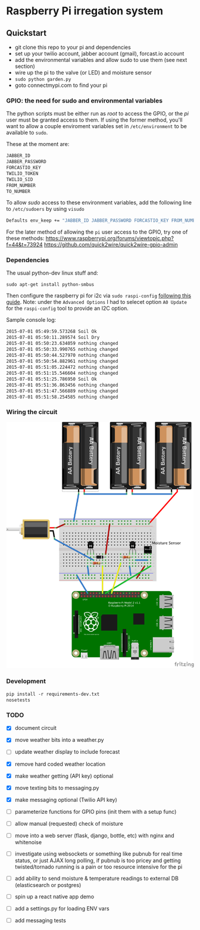 # Raspberry Pi irregation system



## Quickstart

- git clone this repo to your pi and dependencies
- set up your twilio account, jabber account (gmail), forcast.io account
- add the environmental variables and allow sudo to use them (see next section)
- wire up the pi to the valve (or LED) and moisture sensor
- `sudo python garden.py`
- goto connectmypi.com to find your pi

### GPIO: the need for sudo and environmental variables

The python scripts must be either run as *root* to access the GPIO, or the *pi* user must be granted access to them. If using the former method, you'll want to allow a couple enviroment variables set in `/etc/environment` to be available to `sudo`.

These at the moment are:

```
JABBER_ID
JABBER_PASSWORD
FORCASTIO_KEY
TWILIO_TOKEN
TWILIO_SID
FROM_NUMBER
TO_NUMBER
```

To allow *sudo* access to these environment variables, add the following line to `/etc/sudoers` by using `visudo`

```sh
Defaults env_keep += "JABBER_ID JABBER_PASSWORD FORCASTIO_KEY FROM_NUMBER TO_NUMBER TWILIO_TOKEN TWILIO_SID"
```

For the later method of allowing the `pi` user access to the GPIO, try one of these methods: https://www.raspberrypi.org/forums/viewtopic.php?f=44&t=73924
https://github.com/quick2wire/quick2wire-gpio-admin

### Dependencies

The usual python-dev linux stuff and:

    sudo apt-get install python-smbus

Then configure the raspberry pi for i2c via `sudo raspi-config` [following this guide](https://learn.adafruit.com/adafruits-raspberry-pi-lesson-4-gpio-setup/configuring-i2c). Note: under the `Advanced Options` I had to selecet option `A0 Update` for the `raspi-config` tool to provide an I2C option.



Sample console log:

```
2015-07-01 05:49:59.573268 Soil Ok
2015-07-01 05:50:11.289574 Soil Dry
2015-07-01 05:50:23.634059 nothing changed
2015-07-01 05:50:33.990765 nothing changed
2015-07-01 05:50:44.527970 nothing changed
2015-07-01 05:50:54.882961 nothing changed
2015-07-01 05:51:05.224472 nothing changed
2015-07-01 05:51:15.546604 nothing changed
2015-07-01 05:51:25.786950 Soil Ok
2015-07-01 05:51:36.863456 nothing changed
2015-07-01 05:51:47.566889 nothing changed
2015-07-01 05:51:58.254585 nothing changed
```


### Wiring the circuit

![schematic](images/schematic_bb.png)


### Development
    pip install -r requirements-dev.txt
    nosetests

### TODO
 - [X] document circuit
 - [X] move weather bits into a weather.py
 - [ ] update weather display to include forecast
 - [X] remove hard coded weather location
 - [X] make weather getting (API key) optional
 - [X] move texting bits to messaging.py
 - [X] make messaging optional (Twilio API key)
 - [ ] parameterize functions for GPIO pins (init them with a setup func)
 - [ ] allow manual (requested) check of moisture
 - [ ] move into a web server (flask, django, bottle, etc) with nginx and whitenoise
 - [ ] investigate using websockets or something like pubnub for real time status, or just AJAX long polling, if pubnub is too pricey and getting twisted/tornado running is a pain or too resource intensive for the pi
 - [ ] add ability to send moisture & temperature readings to external DB (elasticsearch or postgres)
 - [ ] spin up a react native app demo
 - [ ] add a settings.py for loading ENV vars
 - [ ] add messaging tests

